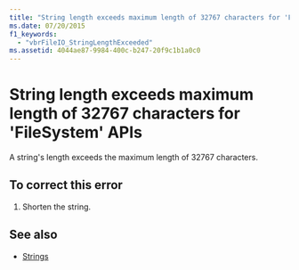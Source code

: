 ```yaml
---
title: "String length exceeds maximum length of 32767 characters for 'FileSystem' APIs"
ms.date: 07/20/2015
f1_keywords: 
  - "vbrFileIO_StringLengthExceeded"
ms.assetid: 4044ae87-9984-400c-b247-20f9c1b1a0c0
---
```

# String length exceeds maximum length of 32767 characters for 'FileSystem' APIs
A string's length exceeds the maximum length of 32767 characters.  
  
## To correct this error  
  
1. Shorten the string.  
  
## See also

- [Strings](../../visual-basic/programming-guide/language-features/strings/index.md)
